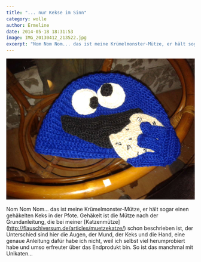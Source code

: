 ```yaml
---
title: "... nur Kekse im Sinn"
category: wolle
author: Ermeline
date: 2014-05-18 18:31:53
image: IMG_20130412_213522.jpg
excerpt: "Nom Nom Nom... das ist meine Krümelmonster-Mütze, er hält sogar einen gehäkelten Keks in der Pfote."
---
```


![Krümelmonster Mütze](IMG_20130412_213522.jpg)

Nom Nom Nom... das ist meine Krümelmonster-Mütze, er hält sogar einen gehäkelten Keks in der Pfote. Gehäkelt ist die Mütze nach der Grundanleitung, die bei meiner [Katzenmütze] (http://flauschiversum.de/articles/muetzekatze/) schon beschrieben ist, der Unterschied sind hier die Augen, der Mund, der Keks und die Hand, eine genaue Anleitung dafür habe ich nicht, weil ich selbst viel herumprobiert habe und umso erfreuter über das Endprodukt bin. So ist das manchmal mit Unikaten...
